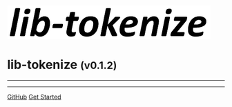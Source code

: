 <!-- _coverpage.md -->

![logo](media/lib-tokenize.png)

# lib-tokenize <small>(v0.1.2)</small>

<hr>

<!-- 
> A template for nodejs library development

> View docs for project setup and deployment
 -->

<hr>

<!-- 
- Many Features
- Many More Features
 -->

[GitHub](https://github.com/liquicode/template-lib)
[Get Started](guides/readme.md)


<!-- background image -->
<!-- ![]() -->

<!-- background color -->
<!-- ![color](#cceeff) -->
<!-- ![color](#2980B9) -->
